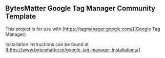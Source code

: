 ## BytesMatter Google Tag Manager Community Template

This project is for use with [https://tagmanager.google.com/](Google Tag Manager)

Installation instructions can be found at [https://www.bytesmatter.io/google-tag-manager-installations/]
